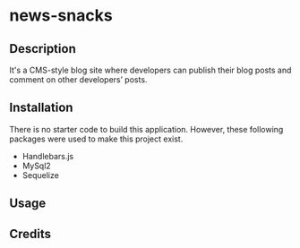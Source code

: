 # news-snacks

## Description
It's a CMS-style blog site where developers can publish their blog posts and comment on other developers’ posts.

## Installation
There is no starter code to build this application. However, these following packages were used to make this project exist.
* Handlebars.js
* MySql2
* Sequelize

## Usage

## Credits
